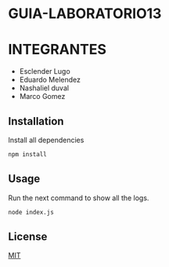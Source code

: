 # GUIA-LABORATORIO13
# INTEGRANTES
* Esclender Lugo
* Eduardo Melendez
* Nashaliel duval
* Marco Gomez

## Installation

Install all dependencies

```bash
npm install
```

## Usage
Run the next command to show all the logs.

```bash
node index.js
```

## License

[MIT](https://choosealicense.com/licenses/mit/)
